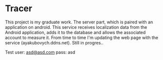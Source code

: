 # Tracer
This project is my graduate work.
The server part, which is paired with an application on android.
This service receives localization data from the Android application, 
adds it to the database and allows the associated account to measure it.
From time to time I'm updating the web page with the service (ayakubovych.ddns.net).
Still in progres..



Test user:
asd@asd.com
pass: asd
